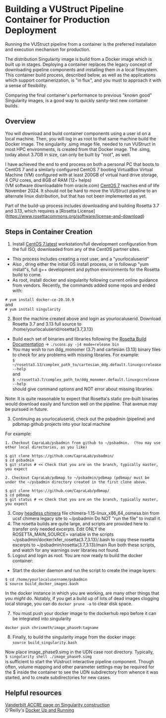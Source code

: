 # Building a VUStruct Pipeline Container for Production Deployment
Running the VUStruct pipeline from a container is the preferred installaton and execution mechanism for production.

The distribution Singularity image is build from a Docker image which is built up in stages.  Deploying a container replaces the legacy concept of downloading
pipeline components and installing them in a local filesystem.  This container build process, described below, as well as the applications which support containerization, 
is "in flux", and you must to approach it with a sense of flexibility.

Comparing the final container's performance to previous "known good" Singularity images, is a good way to quickly sanity-test new container builds.

## Overview
You will download and build container components using a user id on a local machine.  Then, you will log in
as root to that same machine build the Docker image.  The singularity .simg image file, needed to run VUStruct in most HPC environments, 
is created from that Docker image.  The .simg, today about 3.7GB in size, can only be built by "root", as well.

I have achieved the end to end process on both a personal PC that boots to CentOS 7 and a similarly configured 
CentOS 7 booting VirtualBox Virtual Machine (VM) configured with at least 200GB of virtual hard drive storage, 4 CPU cores, and 8GB of RAM (12+ helps)   
(VM software downloadable from oracle.com)  [CentOS 7](https://www.centos.org/download/) reaches end of life November 2024.  It should not be hard to move the VUStruct pipeline to an alternate linux distribution, but that has not been implemented as yet.

Part of the build-up process includes downloading and building Rosetta 3.7 and 3.13, which requires a [Rosetta License]  (https://www.rosettacommons.org/software/license-and-download)

## Steps in Container Creation
1. Install [CentOS 7.latest](https://www.centos.org/download/) workstation/full development configuration from the full ISO, downloaded from any of the CentOS partner sites.
+ This process includes creating a root user, and a "yourlocaluserid"
+ Also , dring either the initial OS install process, or in followup "yum install"s, full g++ development and python environments for the Rosetta build to come.
+ As root, install docker and singularity following current online guidance from vendors.  Recently, the commands added some repos and ended with:

```# yum install docker-ce-20.10.9```  
and  
```# yum install singularity```


2. Boot the machine created above and login as yourlocaluserid.  Download Rosetta 3.7 and 3.13 full source to /home/yourlocaluserid/rosetta{3.7,3.13}
+ Build each set of binaries and libraries following the [Rosetta Build Documentation](https://www.rosettacommons.org/docs/latest/build_documentation/Build-Documentation) ->  ```./scons.py -j4 mode=release bin```  
+ You may wish to run ddg_monomer (3.7) and cartesian (3.13) binary files to check for any problems with missing libraries.  For example:  
```$ ~/rosetta3.13/complex_path_to/cartesian_ddg.default.linuxgccrelease --help```  
and  
```$ ~/rosetta3.7/complex_path_to/ddg_monomer.default.linuxgccrelease --help```  
should give command options and NOT error about missing libraries.

Note: It is quite reasonable to expect that Rosetta's static pre-built binaries would download easily and function well on the pipeline.  That avenue may be pursued in future.

3. Continuing as yourlocaluserid, check out the psbadmin (pipeline) and pdbmap github projects into your local machine

For example:

    1. Checkout CapraLab/psbadmin from github to ~/psbadmin.  (You may use other local directories, as you like)

```$ cd ~
$ git clone https://github.com/CapraLab/psbadmin/
$ cd psbadmin
$ git status # << Check that you are on the branch, typically master, you expect
```

    2. Checkout CapraLab/pdbmap to ~/psbadmin/pdbmap (pdbmap/ must be under the ~/psbadmin directory created in the first clone above.

```$ cd ~/psbadmin # << you may already be there.  This should be the same psbadmin directory from the above step.
$ git clone https://github.com/CapraLab/pdbmap/
$ cd pdbmap
$ git status # << Check that you are on the branch, typically master, you expect
```

3) Copy [headless chimera](https://www.cgl.ucsf.edu/chimera/download.html) file chimera-1.15-linux_x86_64_osmesa.bin from ucsf chimera legacy site to ~/psbadmin  Do NOT "run the file" to install it.
4) The rosetta builds are quite large, and scripts are provided here to transfer only needed excerpts.  Edit ONLY the ROSETTA_MAIN_SOURCE= variable in the scripts ~/psbadmin/docker/xfer_rosetta{3.7,3.13}/.bash to copy these rosetta excerpts to ~/psbadmin/rosetta{3.7,3.13}/main  Run both these scripts, and watch for any warnings over libraries not found.
5) Logout and login as root.  You are now ready to build the docker container:
+ Start the docker daemon and run the script to create the image layers:
```$ systemctl start docker
$ cd /home/yourlocalusername/psbadmin
$ source build_docker_images.bash
```

In the docker instance in which you are working, are many other things that you _might_ do.  Notably, if you get a build up of lots of dead images clogging local storage, you can do ```docker prune -a``` to clear disk space.

7) You must push your docker image to the dockerhub repo before it can be integrated into singularity
```
docker push chrismoth/image_phase9:tagname
```

8) Finally, to build the singularity image from the docker image:  
```source build_singularity.bash```

Now place image_phase9.simg in the UDN case root directory.  Typically,  
``` $ singularity shell ./image_phase9.simg ```  
is sufficient to start the VUstruct interactive pipeline component.  Though often, volume mapping and other parameter settings may be required for the $ inside the container to see the UDN subdirectory from whence it was started, and to create subdirectories for new cases.


## Helpful resources
[Vanderbilt ACCRE page on Singularity construction](https://www.vanderbilt.edu/accre/documentation/singularity/)  
O'Reilly's [Docker Up and Running](https://www.amazon.com/Docker-Shipping-Reliable-Containers-Production/dp/1492036730/)

